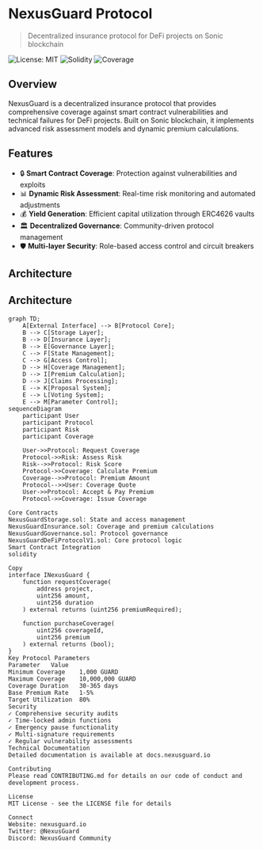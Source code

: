 # NexusGuard Protocol

> Decentralized insurance protocol for DeFi projects on Sonic blockchain

![License: MIT](https://img.shields.io/badge/License-MIT-yellow.svg)
![Solidity](https://img.shields.io/badge/Solidity-%5E0.8.20-363636)
![Coverage](https://img.shields.io/badge/coverage-95%25-brightgreen)

## Overview

NexusGuard is a decentralized insurance protocol that provides comprehensive coverage against smart contract vulnerabilities and technical failures for DeFi projects. Built on Sonic blockchain, it implements advanced risk assessment models and dynamic premium calculations.

## Features

- 🔒 **Smart Contract Coverage**: Protection against vulnerabilities and exploits
- 📊 **Dynamic Risk Assessment**: Real-time risk monitoring and automated adjustments
- 💰 **Yield Generation**: Efficient capital utilization through ERC4626 vaults
- 🏛️ **Decentralized Governance**: Community-driven protocol management
- 🛡️ **Multi-layer Security**: Role-based access control and circuit breakers

## Architecture

## Architecture

```mermaid
graph TD;
    A[External Interface] --> B[Protocol Core];
    B --> C[Storage Layer];
    B --> D[Insurance Layer];
    B --> E[Governance Layer];
    C --> F[State Management];
    C --> G[Access Control];
    D --> H[Coverage Management];
    D --> I[Premium Calculation];
    D --> J[Claims Processing];
    E --> K[Proposal System];
    E --> L[Voting System];
    E --> M[Parameter Control];
sequenceDiagram
    participant User
    participant Protocol
    participant Risk
    participant Coverage
    
    User->>Protocol: Request Coverage
    Protocol->>Risk: Assess Risk
    Risk-->>Protocol: Risk Score
    Protocol->>Coverage: Calculate Premium
    Coverage-->>Protocol: Premium Amount
    Protocol-->>User: Coverage Quote
    User->>Protocol: Accept & Pay Premium
    Protocol->>Coverage: Issue Coverage

Core Contracts
NexusGuardStorage.sol: State and access management
NexusGuardInsurance.sol: Coverage and premium calculations
NexusGuardGovernance.sol: Protocol governance
NexusGuardDeFiProtocolV1.sol: Core protocol logic
Smart Contract Integration
solidity

Copy
interface INexusGuard {
    function requestCoverage(
        address project,
        uint256 amount,
        uint256 duration
    ) external returns (uint256 premiumRequired);
    
    function purchaseCoverage(
        uint256 coverageId,
        uint256 premium
    ) external returns (bool);
}
Key Protocol Parameters
Parameter	Value
Minimum Coverage	1,000 GUARD
Maximum Coverage	10,000,000 GUARD
Coverage Duration	30-365 days
Base Premium Rate	1-5%
Target Utilization	80%
Security
✓ Comprehensive security audits
✓ Time-locked admin functions
✓ Emergency pause functionality
✓ Multi-signature requirements
✓ Regular vulnerability assessments
Technical Documentation
Detailed documentation is available at docs.nexusguard.io

Contributing
Please read CONTRIBUTING.md for details on our code of conduct and development process.

License
MIT License - see the LICENSE file for details

Connect
Website: nexusguard.io
Twitter: @NexusGuard
Discord: NexusGuard Community
